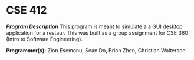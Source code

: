 # CSE 412
***<ins>Program Description</ins>***
This program is meant to simulate a a GUI desktop application for a restaur. This was built as a group assignment for CSE 360 (Intro to Software Engineering).

**Programmer(s):** Zion Esemonu, Sean Do, Brian Zhen, Christian Walterson
